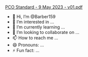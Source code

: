 [PCO Standard - 9 May 2023 - v01.pdf](https://github.com/Barber159/Barber159/files/15445128/PCO.Standard.-.9.May.2023.-.v01.pdf)
- 👋 Hi, I’m @Barber159
- 👀 I’m interested in ...
- 🌱 I’m currently learning ...
- 💞️ I’m looking to collaborate on ...
- 📫 How to reach me ...
- 😄 Pronouns: ...
- ⚡ Fun fact: ...

<!---
Barber159/Barber159 is a ✨ special ✨ repository because its `README.md` (this file) appears on your GitHub profile.
You can click the Preview link to take a look at your changes.
--->
